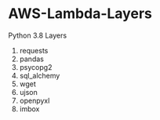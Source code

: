 # AWS-Lambda-Layers
Python 3.8 Layers
1. requests
2. pandas
3. psycopg2
4. sql_alchemy
5. wget
6. ujson
7. openpyxl
8. imbox
